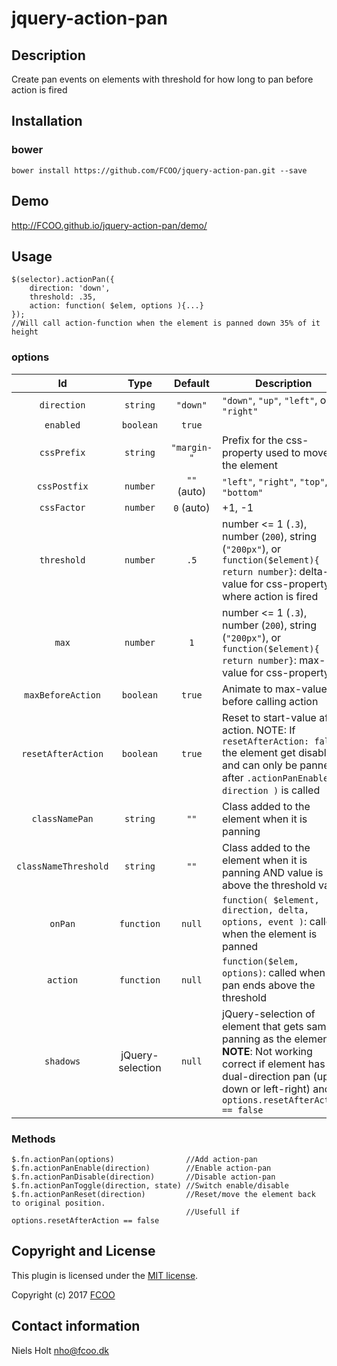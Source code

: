 # jquery-action-pan
>


## Description
Create pan events on elements with threshold for how long to pan before action is fired

## Installation
### bower
`bower install https://github.com/FCOO/jquery-action-pan.git --save`

## Demo
http://FCOO.github.io/jquery-action-pan/demo/ 

## Usage
    $(selector).actionPan({
        direction: 'down',
        threshold: .35,
        action: function( $elem, options ){...}
    });
    //Will call action-function when the element is panned down 35% of it height


### options
| Id | Type | Default | Description |
| :--: | :--: | :-----: | --- |
| `direction` | `string` | `"down"` | `"down"`, `"up"`, `"left"`, or `"right"` |
| `enabled` | `boolean` | `true` | |
| `cssPrefix` | `string` | `"margin-"` | Prefix for the css-property used to move the element |
| `cssPostfix` | `number` | `""` (auto) | `"left"`, `"right"`, `"top"`, or `"bottom"`  |
| `cssFactor` | `number` | `0` (auto) | +1, -1  |
| `threshold` | `number` | `.5` | number <= 1 (`.3`), number (`200`), string (`"200px"`), or `function($element){ return number}`: delta-value for css-property where action is fired  |
| `max` | `number` | `1` | number <= 1 (`.3`), number (`200`), string (`"200px"`), or `function($element){ return number}`: max-value for css-property |
| `maxBeforeAction` | `boolean` | `true` | Animate to max-value before calling action
| `resetAfterAction` | `boolean` | `true` | Reset to start-value after action. NOTE: If `resetAfterAction: false `the element get disabled and can only be panned after `.actionPanEnable( direction )` is called |
| `classNamePan` | `string` | `""` | Class added to the element when it is panning |
| `classNameThreshold` | `string` | `""` | Class added to the element when it is panning AND value is above the threshold value |
| `onPan` | `function`| `null` | `function( $element, direction, delta, options, event )`: called when the element is panned |
| `action` | `function` | `null` | `function($elem, options)`: called when the pan ends above the threshold |
| `shadows` | jQuery-selection | `null` | jQuery-selection of element that gets same panning as the element<br>**NOTE**: Not working correct if element has dual-direction pan (up-down or left-right) and `options.resetAfterAction == false`  |

### Methods

    $.fn.actionPan(options)                //Add action-pan
    $.fn.actionPanEnable(direction)        //Enable action-pan
    $.fn.actionPanDisable(direction)       //Disable action-pan
    $.fn.actionPanToggle(direction, state) //Switch enable/disable
    $.fn.actionPanReset(direction)         //Reset/move the element back to original position. 
                                           //Usefull if options.resetAfterAction == false


## Copyright and License
This plugin is licensed under the [MIT license](https://github.com/FCOO/jquery-action-pan/LICENSE).

Copyright (c) 2017 [FCOO](https://github.com/FCOO)

## Contact information

Niels Holt nho@fcoo.dk
